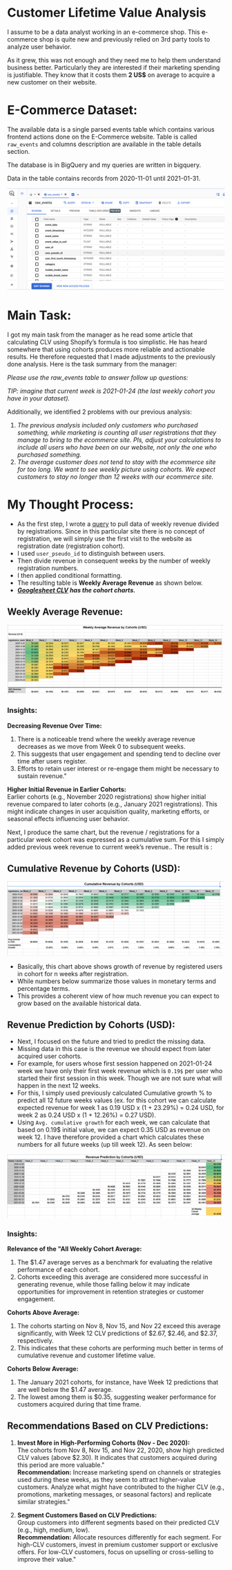# Customer Lifetime Value Analysis

I assume to be a data analyst working in an e-commerce shop. This e-commerce shop is quite new and previously relied on 3rd party tools to analyze user behavior. 

As it grew, this was not enough and they need me to help them understand business better. Particularly they are interested if their marketing spending is justifiable. They know that it costs them **2 US$** on average to acquire a new customer on their website.

# E-Commerce Dataset:
The available data is a single parsed events table which contains various frontend actions done on the E-Commerce website. Table is called `raw_events` and columns description are available in the table details section. 

The database is in BigQuery and my queries are written in bigquery.

Data in the table contains records from 2020-11-01 until 2021-01-31.

![](clv.PNG)

# Main Task:
I got my main task from the manager as he read some article that calculating CLV using Shopify’s formula is too simplistic. He has heard somewhere that using cohorts produces more reliable and actionable results. He therefore requested that I made adjustments to the previously done analysis.
Here is the task summary from the manager:

_Please use the raw_events table to answer follow up questions:_

_TIP: imagine that current week is 2021-01-24 (the last weekly cohort you have in your dataset)._

Additionally, we identified 2 problems with our previous analysis:

1. _The previous analysis included only customers who purchased something, while marketing is counting all user registrations that they manage to bring to the ecommerce site. Pls, adjust your calculations to include all users who have been on our website, not only the one who purchased something._
2. _The average customer does not tend to stay with the ecommerce site for too long. We want to see weekly picture using cohorts. We expect customers to stay no longer than 12 weeks with our ecommerce site._

# My Thought Process:
* As the first step, I wrote a [query](ClvQueries.sql) to pull data of weekly revenue divided by registrations. Since in this particular site there is no concept of registration, we will simply use the first visit to the website as registration date (registration cohort).
* I used `user_pseudo_id` to distinguish between users.
* Then divide revenue in consequent weeks by the number of weekly registration numbers.
* I then applied conditional formatting.
* The resulting table is **Weekly Average Revenue** as shown below.
* **_[Googlesheet CLV](https://docs.google.com/spreadsheets/d/1gJ4HS8z3sdNAtHL8-GleoRmNuKeb0-zl3OiOAmKf3Cs/edit?gid=502478635#gid=502478635) has the cohort charts._**


## Weekly Average Revenue:
![](avg_rev.PNG)

### Insights:									
**Decreasing Revenue Over Time:**						
1. There is a noticeable trend where the weekly average revenue decreases as we move from Week 0 to subsequent weeks. 
2. This suggests that user engagement and spending tend to decline over time after users register. 
3. Efforts to retain user interest or re-engage them might be necessary to sustain revenue."									
									
**Higher Initial Revenue in Earlier Cohorts:**									
Earlier cohorts (e.g., November 2020 registrations) show higher initial revenue compared to later cohorts (e.g., January 2021 registrations). 
This might indicate changes in user acquisition quality, marketing efforts, or seasonal effects influencing user behavior.						

Next, I produce the same chart, but the revenue / registrations for a particular week cohort was expressed as a cumulative sum. For this I simply added previous week revenue to current week’s revenue..
The result is :

## Cumulative Revenue by Cohorts (USD):
![](cum_rev.PNG)

* Basically, this chart above shows growth of revenue by registered users in cohort for n weeks after registration. 
* While numbers below summarize those values in monetary terms and percentage terms. 
* This provides a coherent view of how much revenue you can expect to grow based on the available  historical data.

## Revenue Prediction by Cohorts (USD):
- Next, I focused on the future and tried to predict the missing data. 
- Missing data in this case is the revenue we should expect from later acquired user cohorts. 
- For example, for users whose first session happened on 2021-01-24 week we have only their first week revenue which is `0.19$` per user who started their first session in this week. Though we are not sure what will happen in the next 12 weeks.
- For this, I simply used previously calculated Cumulative growth % to predict all 12 future weeks values (ex. for this cohort we can calculate expected revenue for week 1 as 0.19 USD x (1 + 23.29%) = 0.24 USD, for week 2 as 0.24 USD x (1 + 12.26%) = 0.27 USD). 
- Using `Avg. cumulative growth` for each week, we can calculate that based on 0.19$ initial value, we can expect 0.35 USD as revenue on week 12. I have therefore provided a chart which calculates these numbers for all future weeks (up till week 12). As seen below:

![](rev_pred.PNG)

### Insights:																								
**Relevance of the "All Weekly Cohort Average:**															
1. The $1.47 average serves as a benchmark for evaluating the relative performance of each cohort. 
2. Cohorts exceeding this average are considered more successful in generating revenue, while those falling below it may indicate opportunities for improvement in retention strategies or customer engagement.						
															
**Cohorts Above Average:**															
1. The cohorts starting on Nov 8, Nov 15, and Nov 22 exceed this average significantly, with Week 12 CLV predictions of $2.67, $2.46, and $2.37, respectively. 
2. This indicates that these cohorts are performing much better in terms of cumulative revenue and customer lifetime value.												
															
**Cohorts Below Average:**														
1. The January 2021 cohorts, for instance, have Week 12 predictions that are well below the $1.47 average. 
2. The lowest among them is $0.35, suggesting weaker performance for customers acquired during that time frame.


## Recommendations Based on CLV Predictions:											
											
1. **Invest More in High-Performing Cohorts (Nov - Dec 2020):**											
  The cohorts from Nov 8, Nov 15, and Nov 22, 2020, show high predicted CLV values (above $2.30). 
  It indicates that customers acquired during this period are more valuable."											
**Recommendation:** Increase marketing spend on channels or strategies used during these weeks, as they seem to attract higher-value customers. 
                     Analyze what might have contributed to the higher CLV (e.g., promotions, marketing messages, or seasonal factors) and replicate similar strategies."											
											
2. **Segment Customers Based on CLV Predictions:**																					
  Group customers into different segments based on their predicted CLV (e.g., high, medium, low).											
  **Recommendation:** Allocate resources differently for each segment. 
                      For high-CLV customers, invest in premium customer support or exclusive offers. 
                      For low-CLV customers, focus on upselling or cross-selling to improve their value."											
											
											
									

